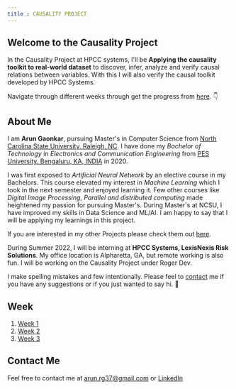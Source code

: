 ```yaml
---
title : CAUSALITY PROJECT
---
```

## Welcome to the Causality Project

In the Causality Project at HPCC systems, I'll be **Applying the causality toolkit to real-world dataset** to discover, infer, analyze and verify causal relations between variables. With this I will also verify the causal toolkit developed by HPCC Systems.

Navigate through different weeks through get the progress from [here](https://arungaonkar.github.io/ArunGaonkar-HPCC-Causality.github.io/index.html#week). &#128071;

## About Me

I am **Arun Gaonkar**, pursuing Master's in Computer Science from [North Carolina State University, Raleigh, NC](https://www.ncsu.edu/). I have done my *Bachelor of Technology* in *Electronics and Communication Engineering* from [PES University, Bengaluru, KA, INDIA](https://www.pes.edu) in 2020.

I was first exposed to *Artificial Neural Network* by an elective course in my Bachelors. This course elevated my interest in *Machine Learning* which I took in the next semester and enjoyed learning it. Few other courses like *Digital Image Processing*, *Parallel and distributed computing* made heightened my passion for pursuing Master's. During Master's at NCSU, I have improved my skills in Data Science and ML/AI. I am happy to say that I will be applying my learnings in this project. 

If you are interested in my other Projects please check them out [here](https://github.com/ArunGaonkar?tab=repositories).

During Summer 2022, I will be interning at **HPCC Systems, LexisNexis Risk Solutions**. My office location is Alpharetta, GA, but remote working is also fun. I will be working on the Causality Project under Roger Dev.

I make spelling mistakes and few intentionally. Please feel to [contact](https://arungaonkar.github.io/ArunGaonkar-HPCC-Causality.github.io/index.html#contact) me if you have any suggestions or if you just wanted to say hi. &#128075;

## Week

1. [Week 1](https://arungaonkar.github.io/ArunGaonkar-HPCC-Causality.github.io/week1.html)
2. [Week 2](https://arungaonkar.github.io/ArunGaonkar-HPCC-Causality.github.io/week2.html)
3. [Week 3](https://arungaonkar.github.io/ArunGaonkar-HPCC-Causality.github.io/week3.html)

## Contact Me

Feel free to contact me at [arun.rg37@gmail.com](mailto:arun.rg37@gmail.com) or [LinkedIn](https://www.linkedin.com/in/arun-gaonkar)
